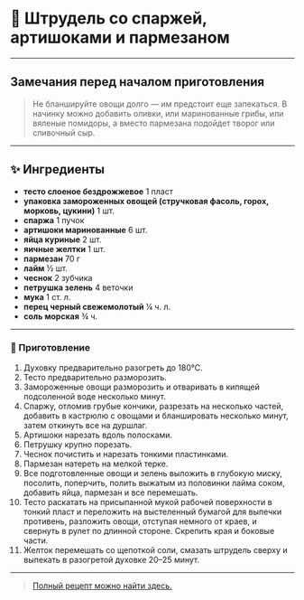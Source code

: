 # :bread: Штрудель со спаржей, артишоками и пармезаном
___
## Замечания перед началом приготовления
> Не бланшируйте овощи долго — им предстоит еще запекаться. В начинку можно добавить оливки, или маринованные грибы, или вяленые помидоры, а вместо пармезана подойдет творог или сливочный сыр.
___
## :sparkles: Ингредиенты 
* **тесто слоеное бездрожжевое** 1 пласт
* **упаковка замороженных овощей (стручковая фасоль, горох, морковь, цукини)** 1 шт.
* **спаржа** 1 пучок
* **артишоки маринованные** 6 шт.
* **яйца куриные** 2 шт.
* **яичные желтки** 1 шт.
* **пармезан** 70 г
* **лайм** ½ шт.
* **чеснок** 2 зубчика
* **петрушка зелень** 4 веточки
* **мука** 1 ст. л.
* **перец черный свежемолотый** ¼ ч. л.
* **соль морская** ¾ ч.
***
### :muscle: Приготовление
1. Духовку предварительно разогреть до 180°С.
2. Тесто предварительно разморозить.
3. Замороженные овощи разморозить и отваривать в кипящей подсоленной воде несколько минут.
4. Спаржу, отломив грубые кончики, разрезать на несколько частей, добавить в кастрюлю с овощами и бланшировать несколько минут, затем откинуть все на дуршлаг.
5. Артишоки нарезать вдоль полосками.
6. Петрушку крупно порезать.
7. Чеснок почистить и нарезать тонкими пластинками.
8. Пармезан натереть на мелкой терке.
9. Все подготовленные овощи и зелень выложить в глубокую миску, посолить, поперчить, полить выжатым из половинки лайма соком, добавить яйца, пармезан и все перемешать.
10. Тесто раскатать на присыпанной мукой рабочей поверхности в тонкий пласт и переложить на выстеленный бумагой для выпечки противень, разложить овощи, отступая немного от краев, и свернуть в рулет по длинной стороне. Скрепить края и боковые части.
11. Желток перемешать со щепоткой соли, смазать штрудель сверху и выпекать в разогретой духовке 20–25 минут.
___
> [Полный рецепт можно найти здесь.](https://www.edimdoma.ru/retsepty/154185-shtrudel-so-sparzhey-artishokami-i-parmezanom)